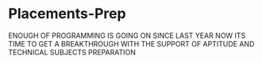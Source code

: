 # Placements-Prep
ENOUGH OF PROGRAMMING IS GOING ON SINCE LAST YEAR NOW ITS TIME TO GET A BREAKTHROUGH WITH THE SUPPORT OF APTITUDE AND TECHNICAL SUBJECTS PREPARATION
